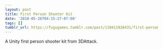 ```yaml
---
layout: post
title: First Person Shooter Kit
date: '2010-05-26T04:15:27-07:00'
tags: []
tumblr_url: https://fugugames.tumblr.com/post/110411928431/first-person-shooter-kit
---
```

A Unity first person shooter kit from 3DAttack.

